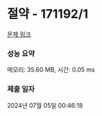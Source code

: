 # 절약 - 171192/1 

[문제 링크](https://level.goorm.io/exam/171192/%EC%A0%88%EC%95%BD/quiz/1) 

### 성능 요약

메모리: 35.60 MB, 시간: 0.05 ms

### 제출 일자

2024년 07월 05일 00:46:18

